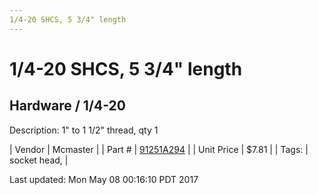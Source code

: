```yaml
---
1/4-20 SHCS, 5 3/4" length
---
```

# 1/4-20 SHCS, 5 3/4" length
## Hardware / 1/4-20
Description: 	1" to 1 1/2" thread, qty 1 

| Vendor | Mcmaster | 
| Part # | [91251A294](https://www.mcmaster.com/#91251A294) | 
| Unit Price | $7.81 | 
| Tags: | socket head,  | 

Last updated: Mon May 08 00:16:10 PDT 2017